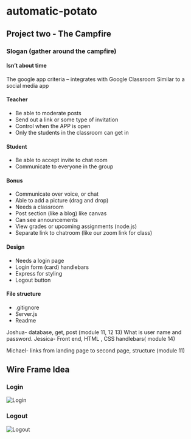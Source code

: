 # automatic-potato
## Project two - The Campfire

### Slogan (gather around the campfire)

#### Isn’t about time
The google app criteria – integrates with Google Classroom
Similar to a social media app

#### Teacher
 - Be able to moderate posts
 - Send out a link or some type of invitation
 - Control when the APP is open
 - Only the students in the classroom can get in

#### Student
 - Be able to accept invite to chat room
 - Communicate to everyone in the group

#### Bonus
 - Communicate over voice, or chat
 - Able to add a picture (drag and drop)
 - Needs a classroom
 - Post section (like a blog) like canvas
 - Can see announcements
 - View grades or upcoming assignments (node.js)
 - Separate link to chatroom (like our zoom link for class)

#### Design
 - Needs a login page
 - Login form (card) handlebars
 - Express for styling
 - Logout button

#### File structure
 - .gitignore
 - Server.js
 - Readme


Joshua- database, get, post (module 11, 12 13)
What is user name and password.
Jessica- Front end, HTML , CSS handlebars( module 14)

Michael- links from landing page to second page, structure (module 11)


## Wire Frame Idea

### Login
![Login](https://user-images.githubusercontent.com/82549162/127951688-53e411ac-c5bb-436c-845d-504bf51ae408.png)

### Logout
![Logout](https://user-images.githubusercontent.com/82549162/127951716-1e61bc1b-8eef-439e-bd3d-57235c0fa323.png)


